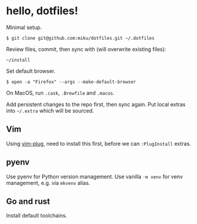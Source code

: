 # hello, dotfiles!

Minimal setup.

```
$ git clone git@github.com:miku/dotfiles.git ~/.dotfiles
```

Review files, commit, then sync with (will overwrite existing files):

```
~/install
```

Set default browser.

```
$ open -a "Firefox" --args --make-default-browser
```

On MacOS, run `.cask`, `.Brewfile` and `.macos`.

Add persistent changes to the repo first, then sync again. Put local extras
into `~/.extra` which will be sourced.

## Vim

Using [vim-plug](https://github.com/junegunn/vim-plug), need to install this
first, before we can `:PlugInstall` extras.

## pyenv

Use pyenv for Python version management. Use vanilla `-m venv` for venv
management, e.g. via `mkvenv` alias.

## Go and rust

Install default toolchains.

